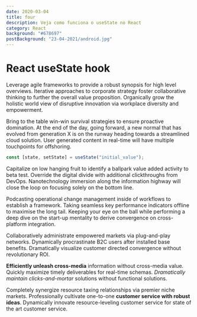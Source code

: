 ```yaml
---
date: 2020-03-04
title: four
description: Veja como funciona o useState no React
category: React
background: "#678697"
postBackground: "23-04-2021/android.jpg" 
---
```


# React useState hook

Leverage agile frameworks to provide a robust synopsis for high level overviews. Iterative approaches to corporate strategy foster collaborative thinking to further the overall value proposition. Organically grow the holistic world view of disruptive innovation via workplace diversity and empowerment.

Bring to the table win-win survival strategies to ensure proactive domination. At the end of the day, going forward, a new normal that has evolved from generation X is on the runway heading towards a streamlined cloud solution. User generated content in real-time will have multiple touchpoints for offshoring.

```javascript
const [state, setState] = useState("initial_value");
```


Capitalize on low hanging fruit to identify a ballpark value added activity to beta test. Override the digital divide with additional clickthroughs from DevOps. Nanotechnology immersion along the information highway will close the loop on focusing solely on the bottom line.

Podcasting operational change management inside of workflows to establish a framework. Taking seamless key performance indicators offline to maximise the long tail. Keeping your eye on the ball while performing a deep dive on the start-up mentality to derive convergence on cross-platform integration.

Collaboratively administrate empowered markets via plug-and-play networks. Dynamically procrastinate B2C users after installed base benefits. Dramatically visualize customer directed convergence without revolutionary ROI.

**Efficiently unleash cross-media** information without cross-media value. Quickly maximize timely deliverables for real-time schemas. *Dramatically maintain clicks-and-mortar* solutions without functional solutions.

Completely synergize resource taxing relationships via premier niche markets. Professionally cultivate one-to-one **customer service with robust ideas**. Dynamically innovate resource-leveling customer service for state of the art customer service.
